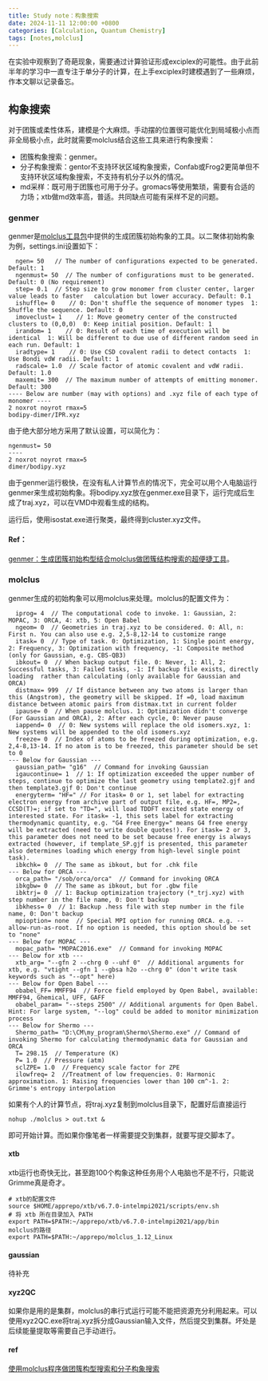 ```yaml
---
title: Study note：构象搜索
date: 2024-11-11 12:00:00 +0800
categories: [Calculation, Quantum Chemistry]
tags: [notes,molclus]     
---
```

在实验中观察到了奇葩现象，需要通过计算验证形成exciplex的可能性。由于此前半年的学习中一直专注于单分子的计算，在上手exciplex时建模遇到了一些麻烦，作本文聊以记录备忘。

## 构象搜索
对于团簇或柔性体系，建模是个大麻烦。手动摆的位置很可能优化到局域极小点而非全局极小点，此时就需要molclus结合这些工具来进行构象搜索：
- 团簇构象搜索：genmer。
- 分子构象搜索：gentor不支持环状区域构象搜索，Confab或Frog2更简单但不支持环状区域构象搜索，不支持有机分子以外的情况。
- md采样：既可用于团簇也可用于分子。gromacs等使用繁琐，需要有合适的力场；xtb做md效率高，普适。共同缺点可能有采样不足的问题。

### genmer
genmer是[molclus工具包](http://www.keinsci.com/research/molclus.html)中提供的生成团簇初始构象的工具。以二聚体初始构象为例，settings.ini设置如下：
~~~
  ngen= 50   // The number of configurations expected to be generated. Default: 1
  ngenmust= 50  // The number of configurations must to be generated. Default: 0 (No requirement)
  step= 0.1  // Step size to grow monomer from cluster center, larger value leads to faster   calculation but lower accuracy. Default: 0.1
  ishuffle= 0    // 0: Don't shuffle the sequence of monomer types  1: Shuffle the sequence. Default: 0
  imoveclust= 1    // 1: Move geometry center of the constructed clusters to (0,0,0)  0: Keep initial position. Default: 1
  irandom= 1    // 0: Result of each time of execution will be identical  1: Will be different to due use of different random seed in each run. Default: 1
  iradtype= 1    // 0: Use CSD covalent radii to detect contacts  1: Use Bondi vdW radii. Default: 1
  radscale= 1.0  // Scale factor of atomic covalent and vdW radii. Default: 1.0
  maxemit= 300  // The maximum number of attempts of emitting monomer. Default: 300
---- Below are number (may with options) and .xyz file of each type of monomer ----
2 noxrot noyrot rmax=5
bodipy-dimer/IPR.xyz
~~~
由于绝大部分地方采用了默认设置，可以简化为：
~~~
ngenmust= 50
----
2 noxrot noyrot rmax=5
dimer/bodipy.xyz
~~~
由于genmer运行极快，在没有私人计算节点的情况下，完全可以用个人电脑运行genmer来生成初始构象。将bodipy.xyz放在genmer.exe目录下，运行完成后生成了traj.xyz，可以在VMD中观看生成的结构。

运行后，使用isostat.exe进行聚类，最终得到cluster.xyz文件。

#### Ref：
[genmer：生成团簇初始构型结合molclus做团簇结构搜索的超便捷工具](http://bbs.keinsci.com/thread-2369-1-1.html)。

### molclus
genmer生成的初始构象可以用molclus来处理。molclus的配置文件为：
~~~
  iprog= 4  // The computational code to invoke. 1: Gaussian, 2: MOPAC, 3: ORCA, 4: xtb, 5: Open Babel
  ngeom= 0  // Geometries in traj.xyz to be considered. 0: All, n: First n. You can also use e.g. 2,5-8,12-14 to customize range
  itask= 0  // Type of task. 0: Optimization, 1: Single point energy, 2: Frequency, 3: Optimization with frequency, -1: Composite method (only for Gaussian, e.g. CBS-QB3)
  ibkout= 0  // When backup output file. 0: Never, 1: All, 2: Successful tasks, 3: Failed tasks, -1: If backup file exists, directly loading  rather than calculating (only available for Gaussian and ORCA)
  distmax= 999  // If distance between any two atoms is larger than this (Angstrom), the geometry will be skipped. If =0, load maximum distance between atomic pairs from distmax.txt in current folder
  ipause= 0  // When pause molclus. 1: Optimization didn't converge (For Gaussian and ORCA), 2: After each cycle, 0: Never pause
  iappend= 0  // 0: New systems will replace the old isomers.xyz, 1: New systems will be appended to the old isomers.xyz
  freeze= 0  // Index of atoms to be freezed during optimization, e.g. 2,4-8,13-14. If no atom is to be freezed, this parameter should be set to 0
--- Below for Gaussian ---
  gaussian_path= "g16"  // Command for invoking Gaussian
  igaucontinue= 1  // 1: If optimization exceeded the upper number of steps, continue to optimize the last geometry using template2.gjf and then template3.gjf 0: Don't continue
  energyterm= "HF=" // For itask= 0 or 1, set label for extracting electron energy from archive part of output file, e.g. HF=, MP2=, CCSD(T)=; if set to "TD=", will load TDDFT excited state energy of interested state. For itask= -1, this sets label for extracting thermodynamic quantity, e.g. "G4 Free Energy=" means G4 free energy will be extracted (need to write double quotes!). For itask= 2 or 3, this parameter does not need to be set because free energy is always extracted (however, if template_SP.gjf is presented, this parameter also determines loading which energy from high-level single point task). 
  ibkchk= 0  // The same as ibkout, but for .chk file
--- Below for ORCA ---
  orca_path= "/sob/orca/orca"  // Command for invoking ORCA
  ibkgbw= 0  // The same as ibkout, but for .gbw file
  ibktrj= 0  // 1: Backup optimization trajectory (*_trj.xyz) with step number in the file name, 0: Don't backup
  ibkhess= 0  // 1: Backup .hess file with step number in the file name, 0: Don't backup
  mpioption= none  // Special MPI option for running ORCA. e.g. --allow-run-as-root. If no option is needed, this option should be set to "none"
--- Below for MOPAC ---
  mopac_path= "MOPAC2016.exe"  // Command for invoking MOPAC
--- Below for xtb ---
  xtb_arg= "--gfn 2 --chrg 0 --uhf 0"  // Additional arguments for xtb, e.g. "vtight --gfn 1 --gbsa h2o --chrg 0" (don't write task keywords such as "--opt" here)
--- Below for Open Babel ---
  obabel_FF= MMFF94  // Force field employed by Open Babel, available: MMFF94, Ghemical, UFF, GAFF
  obabel_param= "--steps 2500" // Additional arguments for Open Babel. Hint: For large system, "--log" could be added to monitor minimization process
--- Below for Shermo ---
  Shermo_path= "D:\CM\my_program\Shermo\Shermo.exe" // Command of invoking Shermo for calculating thermodynamic data for Gaussian and ORCA
  T= 298.15  // Temperature (K)
  P= 1.0  // Pressure (atm)
  sclZPE= 1.0  // Frequency scale factor for ZPE
  ilowfreq= 2  //Treatment of low frequencies. 0: Harmonic approximation. 1: Raising frequencies lower than 100 cm^-1. 2: Grimme's entropy interpolation
~~~
如果有个人的计算节点，将traj.xyz复制到molclus目录下，配置好后直接运行
~~~
nohup ./molclus > out.txt &
~~~
即可开始计算。而如果你像笔者一样需要提交到集群，就要写提交脚本了。

#### xtb
xtb运行也奇快无比，甚至跑100个构象这种任务用个人电脑也不是不行，只能说Grimme真是奇才。
~~~
# xtb的配置文件
source $HOME/apprepo/xtb/v6.7.0-intelmpi2021/scripts/env.sh
# 将 xtb 所在目录加入 PATH
export PATH=$PATH:~/apprepo/xtb/v6.7.0-intelmpi2021/app/bin
molclus的路径
export PATH=$PATH:~/apprepo/molclus_1.12_Linux
~~~
#### gaussian
待补充

#### xyz2QC
如果你是用的是集群，molclus的串行式运行可能不能把资源充分利用起来。可以使用xyz2QC.exe将traj.xyz拆分成Gaussian输入文件，然后提交到集群。坏处是后续能量提取等需要自己手动进行。

#### ref
[使用molclus程序做团簇构型搜索和分子构象搜索](http://bbs.keinsci.com/thread-577-1-1.html)
